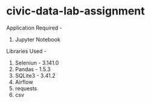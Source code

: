 # civic-data-lab-assignment
Application Required - 
1. Jupyter Notebook

Libraries Used - 
1. Seleniun - 3.141.0
2. Pandas - 1.5.3
3. SQLite3 - 3.41.2
4. Airflow
5. requests
6. csv
